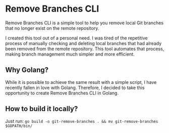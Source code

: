 # Remove Branches CLI

Remove Branches CLI is a simple tool to help you remove local Git branches that no longer exist on the remote repository. 

I created this tool out of a personal need. I was tired of the repetitive process of manually checking and deleting local branches that had already been removed from the remote repository. 
This tool automates that process, making branch management much simpler and more efficient.

## Why Golang?

While it is possible to achieve the same result with a simple script, I have recently fallen in love with Golang.
Therefore, I decided to take this opportunity to create Remove Branches CLI in Golang.

## How to build it locally?

Just run:
`go build -o git-remove-branches . && mv git-remove-branches $GOPATH/bin/`
